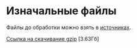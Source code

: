 # Изначальные файлы
Файлы до обработки можно взять в [источниках](../../README.md#ссылки-на-источники). 

[Ссылка на скачивание gzip]('https://ianed.ru/data.tar.gz') [3.63Гб]